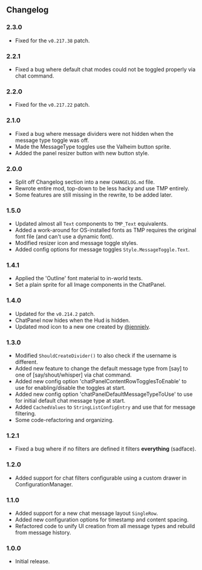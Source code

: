 ## Changelog

### 2.3.0

  * Fixed for the `v0.217.38` patch.

### 2.2.1

  * Fixed a bug where default chat modes could not be toggled properly via chat command.

### 2.2.0

  * Fixed for the `v0.217.22` patch.

### 2.1.0

  * Fixed a bug where message dividers were not hidden when the message type toggle was off.
  * Made the MessageType toggles use the Valheim button sprite.
  * Added the panel resizer button with new button style.

### 2.0.0

  * Split off Changelog section into a new `CHANGELOG.md` file.
  * Rewrote entire mod, top-down to be less hacky and use TMP entirely.
  * Some features are still missing in the rewrite, to be added later.

### 1.5.0

  * Updated almost all `Text` components to `TMP_Text` equivalents.
  * Added a work-around for OS-installed fonts as TMP requires the original font file (and can't use a dynamic font).
  * Modified resizer icon and message toggle styles.
  * Added config options for message toggles `Style.MessageToggle.Text`.

### 1.4.1

  * Applied the 'Outline' font material to in-world texts.
  * Set a plain sprite for all Image components in the ChatPanel.

### 1.4.0

  * Updated for the `v0.214.2` patch.
  * ChatPanel now hides when the Hud is hidden.
  * Updated mod icon to a new one created by [@jenniely](https://twitter.com/jenniely).

### 1.3.0

  * Modified `ShouldCreateDivider()` to also check if the username is different.
  * Added new feature to change the default message type from [say] to one of [say/shout/whisper] via chat command.
  * Added new config option 'chatPanelContentRowTogglesToEnable' to use for enabling/disable the toggles at start.
  * Added new config option 'chatPanelDefaultMessageTypeToUse' to use for initial default chat message type at start.
  * Added `CachedValues` to `StringListConfigEntry` and use that for message filtering.
  * Some code-refactoring and organizing.

### 1.2.1

  * Fixed a bug where if no filters are defined it filters **everything** (sadface).

### 1.2.0

  * Added support for chat filters configurable using a custom drawer in ConfigurationManager.

### 1.1.0

  * Added support for a new chat message layout `SingleRow`.
  * Added new configuration options for timestamp and content spacing.
  * Refactored code to unify UI creation from all message types and rebuild from message history.

### 1.0.0

  * Initial release.
